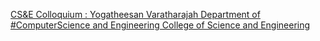 [CS&E Colloquium : Yogatheesan Varatharajah   Department of #ComputerScience and Engineering   College of Science and Engineering](https://qi.tc/qi/112201)